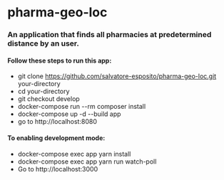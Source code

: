 # pharma-geo-loc
### An application that finds all pharmacies at predetermined distance by an user.

#### Follow these steps to run this app:
* git clone https://github.com/salvatore-esposito/pharma-geo-loc.git your-directory
* cd your-directory
* git checkout develop
* docker-compose run --rm composer install
* docker-compose up -d --build app
* go to http://localhost:8080

#### To enabling development mode:
* docker-compose exec app yarn install
* docker-compose exec app yarn run watch-poll
* Go to http://localhost:3000
